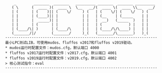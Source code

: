         _        _______  _______   _________ _______  _______ _________
       ( \      (  ____ )(  ____ \  \__   __/(  ____ \(  ____ \\__   __/
       | (      | (    )|| (    \/     ) (   | (    \/| (    \/   ) (
       | |      | (____)|| |           | |   | (__    | (_____    | |
       | |      |  _____)| |           | |   |  __)   (_____  )   | |
       | |      | (      | |           | |   | (            ) |   | |
       | (____/\| )      | (____/\     | |   | (____/\/\____) |   | |
       (_______/|/       (_______/     )_(   (_______/\_______)   )_(
    ---------------------------------------------------------------------
    最小LPC测试LIB，可使用mudos、fluffos v2017和fluffos v2019驱动。
    * mudos运行时配置文件：mudos.cfg，默认端口 4000
    * fluffos v2017运行时配置文件：v2017.cfg，默认端口 4001
    * fluffos v2019运行时配置文件：v2019.cfg，默认端口 4002
    > 核心测试指令：eval
    ---------------------------------------------------------------------
